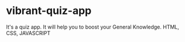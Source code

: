 # vibrant-quiz-app
It's a quiz app. It will help you to boost your General Knowledge.
HTML, CSS, JAVASCRIPT
